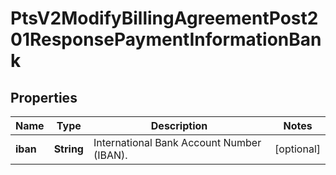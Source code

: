 
# PtsV2ModifyBillingAgreementPost201ResponsePaymentInformationBank

## Properties
Name | Type | Description | Notes
------------ | ------------- | ------------- | -------------
**iban** | **String** | International Bank Account Number (IBAN).  |  [optional]



